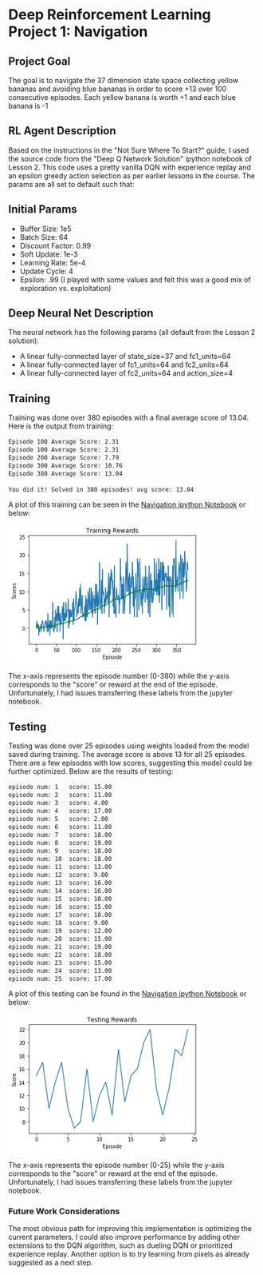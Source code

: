 # Deep Reinforcement Learning Project 1: Navigation

## Project Goal
The goal is to navigate the 37 dimension state space collecting yellow bananas and avoiding blue bananas in order to score +13 over 100 consecutive episodes. Each yellow banana is worth +1 and each blue banana is -1

## RL Agent Description
Based on the instructions in the "Not Sure Where To Start?" guide, I used the source code from the "Deep Q Network Solution" ipython notebook of Lesson 2. This code uses a pretty vanilla DQN with experience replay and an epsilon greedy action selection as per earlier lessons in the course. The params are all set to default such that:

## Initial Params

- Buffer Size: 1e5
- Batch Size: 64
- Discount Factor: 0.99
- Soft Update: 1e-3
- Learning Rate: 5e-4
- Update Cycle: 4
- Epsilon: .99 (I played with some values and felt this was a good mix of exploration vs. exploitation)

## Deep Neural Net Description

The neural network has the following params (all default from the Lesson 2 solution):
- A linear fully-connected layer of state_size=37 and fc1_units=64
- A linear fully-connected layer of fc1_units=64 and fc2_units=64
- A linear fully-connected layer of fc2_units=64 and action_size=4

## Training
Training was done over 380 episodes with a final average score of 13.04. Here is the output from training:
```
Episode 100	Average Score: 2.31
Episode 100	Average Score: 2.31
Episode 200	Average Score: 7.79
Episode 300	Average Score: 10.76
Episode 380	Average Score: 13.04 

You did it! Solved in 380 episodes!	avg score: 13.04
```
A plot of this training can be seen in the [Navigation ipython Notebook](Navigation.ipynb) or below:

![here](training_rewards.png)

The x-axis represents the episode number (0-380) while the y-axis corresponds to the "score" or reward at the end of the episode. Unfortunately, I had issues transferring these labels from the jupyter notebook.

## Testing
Testing was done over 25 episodes using weights loaded from the model saved during training. The average score is above 13 for all 25 episodes. There are a few episodes with low scores, suggesting this model could be further optimized. Below are the results of testing:
```
episode num: 1	 score: 15.00
episode num: 2	 score: 11.00
episode num: 3	 score: 4.00
episode num: 4	 score: 17.00
episode num: 5	 score: 2.00
episode num: 6	 score: 11.00
episode num: 7	 score: 18.00
episode num: 8	 score: 19.00
episode num: 9	 score: 18.00
episode num: 10	 score: 18.00
episode num: 11	 score: 13.00
episode num: 12	 score: 9.00
episode num: 13	 score: 16.00
episode num: 14	 score: 16.00
episode num: 15	 score: 10.00
episode num: 16	 score: 15.00
episode num: 17	 score: 18.00
episode num: 18	 score: 9.00
episode num: 19	 score: 12.00
episode num: 20	 score: 15.00
episode num: 21	 score: 19.00
episode num: 22	 score: 18.00
episode num: 23	 score: 15.00
episode num: 24	 score: 13.00
episode num: 25	 score: 17.00
```
A plot of this testing can be found in the [Navigation ipython Notebook](Navigation.ipynb) or below:

![here](dqn_testing_rewards.png)

The x-axis represents the episode number (0-25) while the y-axis corresponds to the "score" or reward at the end of the episode. Unfortunately, I had issues transferring these labels from the jupyter notebook.


### Future Work Considerations
The most obvious path for improving this implementation is optimizing the current parameters. I could also improve performance by adding other extensions to the DQN algorithm, such as dueling DQN or prioritized experience replay. Another option is to try learning from pixels as already suggested as a next step.
